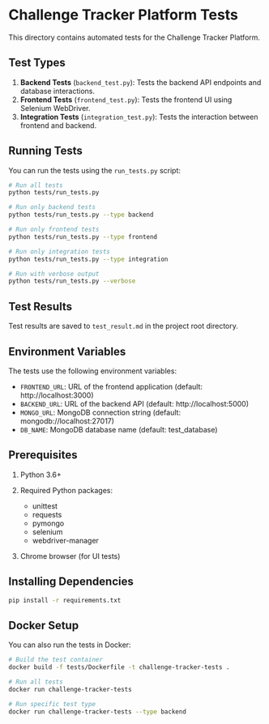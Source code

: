 # Challenge Tracker Platform Tests

This directory contains automated tests for the Challenge Tracker Platform.

## Test Types

1. **Backend Tests** (`backend_test.py`): Tests the backend API endpoints and database interactions.
2. **Frontend Tests** (`frontend_test.py`): Tests the frontend UI using Selenium WebDriver.
3. **Integration Tests** (`integration_test.py`): Tests the interaction between frontend and backend.

## Running Tests

You can run the tests using the `run_tests.py` script:

```bash
# Run all tests
python tests/run_tests.py

# Run only backend tests
python tests/run_tests.py --type backend

# Run only frontend tests
python tests/run_tests.py --type frontend

# Run only integration tests
python tests/run_tests.py --type integration

# Run with verbose output
python tests/run_tests.py --verbose
```

## Test Results

Test results are saved to `test_result.md` in the project root directory.

## Environment Variables

The tests use the following environment variables:

- `FRONTEND_URL`: URL of the frontend application (default: http://localhost:3000)
- `BACKEND_URL`: URL of the backend API (default: http://localhost:5000)
- `MONGO_URL`: MongoDB connection string (default: mongodb://localhost:27017)
- `DB_NAME`: MongoDB database name (default: test_database)

## Prerequisites

1. Python 3.6+
2. Required Python packages:
   - unittest
   - requests
   - pymongo
   - selenium
   - webdriver-manager

3. Chrome browser (for UI tests)

## Installing Dependencies

```bash
pip install -r requirements.txt
```

## Docker Setup

You can also run the tests in Docker:

```bash
# Build the test container
docker build -f tests/Dockerfile -t challenge-tracker-tests .

# Run all tests
docker run challenge-tracker-tests

# Run specific test type
docker run challenge-tracker-tests --type backend
```
